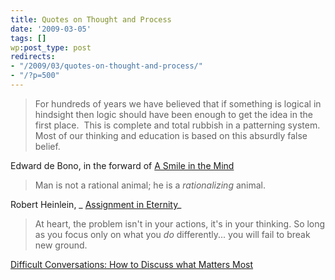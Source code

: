 ```yaml
---
title: Quotes on Thought and Process
date: '2009-03-05'
tags: []
wp:post_type: post
redirects:
- "/2009/03/quotes-on-thought-and-process/"
- "/?p=500"
---
```


>

> For hundreds of years we have believed that if something is logical in hindsight then logic should have been enough to get the idea in the first place.  This is complete and total rubbish in a patterning system.  Most of our thinking and education is based on this absurdly false belief.

Edward de Bono, in the forward of [A Smile in the Mind](http://www.amazon.com/Smile-Mind-Beryl-McAlhone/dp/0714838128?tag=particculturf-20)

>

> Man is not a rational animal; he is a _rationalizing_ animal.

Robert Heinlein, _ [Assignment in Eternity](http://www.amazon.com/Assignment-Eternity-Robert-Heinlein/dp/0671578650 "w:Assignment in Eternity")_

>

> At heart, the problem isn't in your actions, it's in your thinking. So long as you focus only on what you _do_ differently... you will fail to break new ground.

>

[Difficult Conversations: How to Discuss what Matters Most](http://www.amazon.com/Difficult-Conversations-Discuss-what-Matters/dp/014028852X)
